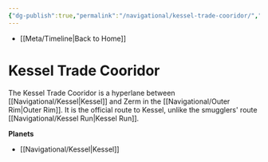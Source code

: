```yaml
---
{"dg-publish":true,"permalink":"/navigational/kessel-trade-cooridor/","dgHomeLink":false}
---
```


- [[Meta/Timeline\|Back to Home]]

# Kessel Trade Cooridor
The Kessel Trade Cooridor is a hyperlane between [[Navigational/Kessel\|Kessel]] and Zerm in the [[Navigational/Outer Rim\|Outer Rim]]. It is the official route to Kessel, unlike the smugglers' route [[Navigational/Kessel Run\|Kessel Run]].

**Planets**
- [[Navigational/Kessel\|Kessel]]
